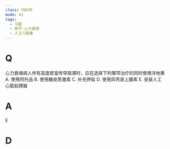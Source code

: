 ```yaml
---
class: 内科学
mode: A1
tags:
  - 习题
  - 章节-心力衰竭
  - 人卫习题集
---
```


# Q
心力衰竭病人伴有高度房室传导阻滞时，应在选择下列哪项治疗的同时使用洋地黄
A. 使用阿托品 B. 使用糖皮质激素
C. 补充钾盐 D. 使用异丙肾上腺素
E. 安装人工心脏起搏器
# A
E
# D
